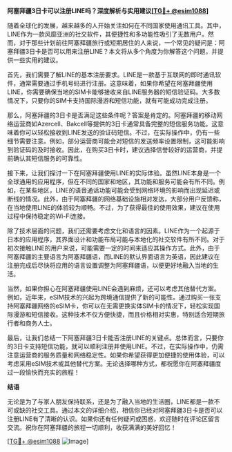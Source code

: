 **阿塞拜疆3日卡可以注册LINE吗？深度解析与实用建议[[TG💪+ @esim1088](https://t.me/s/esim1088)]**

随着全球化的发展，越来越多的人开始关注如何在不同国家使用通讯工具。其中，LINE作为一款风靡亚洲的社交软件，其便捷性和多功能性吸引了无数用户。然而，对于那些计划前往阿塞拜疆旅行或短期居住的人来说，一个常见的疑问是：阿塞拜疆3日卡是否可以用来注册LINE？本文将从多个角度为你解答这个问题，并提供一些实用的建议。

首先，我们需要了解LINE的基本注册要求。LINE是一款基于互联网的即时通讯软件，通常需要通过手机号码进行注册。这意味着，如果你希望在阿塞拜疆使用LINE，你需要确保当地的SIM卡能够接收来自LINE服务器的短信验证码。大多数情况下，只要你的SIM卡支持国际漫游和短信功能，就有可能成功完成注册。

那么，阿塞拜疆的3日卡是否满足这些条件呢？答案是肯定的。阿塞拜疆的移动网络运营商如Azercell、Bakcell等提供的3日卡通常具备完整的短信服务功能。这意味着你可以轻松接收到LINE发送的验证码短信。不过，在实际操作中，仍有一些细节需要注意。例如，部分运营商可能会对短信的发送频率设置限制，这可能影响到验证码的及时接收。因此，在购买3日卡时，建议选择信誉较好的运营商，并提前确认其短信服务的可靠性。

接下来，让我们探讨一下在阿塞拜疆使用LINE的实际体验。虽然LINE本身是一个全球通用的应用程序，但在不同的国家和地区，其功能和服务可能会有所不同。例如，在某些地区，LINE的语音通话功能可能会受到网络环境的影响而出现延迟或断线的情况。此外，由于阿塞拜疆的网络基础设施相对发达，大部分用户反馈称，在当地使用LINE的体验较为顺畅。不过，为了获得最佳的使用效果，建议在使用过程中保持稳定的Wi-Fi连接。

除了技术层面的问题，我们还需要考虑文化和语言的因素。LINE作为一个起源于日本的应用程序，其界面设计和功能布局可能与本地化的社交软件有所不同。对于初次接触LINE的用户来说，可能需要一定的时间来适应其操作方式。此外，由于阿塞拜疆的主要语言为阿塞拜疆语，而LINE的默认界面语言为英语，因此建议在注册完成后尽快将应用的语言设置调整为阿塞拜疆语，以便更好地融入当地的生活。

当然，如果你担心在阿塞拜疆使用LINE会遇到麻烦，还可以考虑其他替代方案。例如，近年来，eSIM技术的兴起为跨境通信提供了新的可能性。通过购买一张支持阿塞拜疆网络的eSIM卡，你可以在无需更换实体SIM卡的情况下，轻松实现国际漫游和短信接收。这种技术不仅方便快捷，而且价格相对实惠，特别适合短期旅行者和商务人士。

最后，让我们总结一下阿塞拜疆3日卡能否注册LINE的关键点。总体而言，只要你的3日卡支持短信功能，就可以顺利注册并使用LINE。不过，在实际操作中，仍需注意运营商的服务质量和网络稳定性。如果你希望获得更加便捷的使用体验，可以考虑采用eSIM技术或其他替代方案。无论选择哪种方式，都祝愿你在阿塞拜疆度过一段愉快而充实的旅程！

**结语**

无论是为了与家人朋友保持联系，还是为了融入当地的生活圈，LINE都是一款不可或缺的社交工具。通过本文的详细介绍，相信你已经对阿塞拜疆3日卡是否可以注册LINE有了清晰的认识。如果你还有任何疑问或困惑，欢迎随时在评论区留言交流。祝你在阿塞拜疆的旅程一切顺利，收获满满的美好回忆！

[[TG💪+ @esim1088](https://t.me/s/esim1088) ![Image](https://i.postimg.cc/4NQfJmqS/Snipaste-2025-05-13-00-14-12.png)]